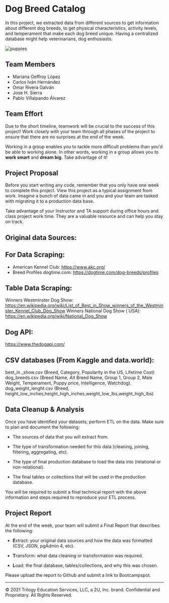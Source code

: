 # Dog Breed Catalog 


In this project, we extracted data from different sources to get information about different dog breeds, to get physical characteristics, activity levels, and temperament that make each dog breed unique. Having a centralized database might help veterinarians, dog enthusiasts.


![puppies](https://user-images.githubusercontent.com/80076539/121785148-20b94100-cb86-11eb-9e40-671d93426109.jpg)

## Team Members

* Mariana Geffroy López 
* Carlos Iván Hernández 
* Omar Rivera Galván
* Jose H. Sierra 
* Pablo Villalpando Álvarez


## Team Effort

Due to the short timeline, teamwork will be crucial to the success of this project! Work closely with your team through all phases of the project to ensure that there are no surprises at the end of the week.

Working in a group enables you to tackle more difficult problems than you'd be able to working alone. In other words, working in a group allows you to **work smart** and **dream big**. Take advantage of it!

## Project Proposal

Before you start writing any code, remember that you only have one week to complete this project. View this project as a typical assignment from work. Imagine a bunch of data came in and you and your team are tasked with migrating it to a production data base.

Take advantage of your Instructor and TA support during office hours and class project work time. They are a valuable resource and can help you stay on track.

## Original data Sources: 

## For Data Scraping:

* American Kennel Club: https://www.akc.org/
* Breed Profiles dogtime.com: https://dogtime.com/dog-breeds/profiles

## Table Data Scraping: 

Winners Westminster Dog Show: https://en.wikipedia.org/wiki/List_of_Best_in_Show_winners_of_the_Westminster_Kennel_Club_Dog_Show
Winners National Dog Show ( USA): 
https://en.wikipedia.org/wiki/National_Dog_Show

## Dog API: 

https://www.thedogapi.com/

## CSV databases (From Kaggle and data.world): 

best_in _show.csv (Breed, Category, Popularity in the US, Lifetime Cost)
dog_breeds.csv (Breed Name, Alt Breed Name, Group 1, Group 2, Male Weight, Temperament, Puppy price, Intelligence, Watchdog). 
dog_weight_lenght.csv (Breed, height_low_inches,height_high_inches,weight_low_lbs,weight_high_lbs)


## Data Cleanup & Analysis

Once you have identified your datasets, perform ETL on the data. Make sure to plan and document the following:

* The sources of data that you will extract from.

* The type of transformation needed for this data (cleaning, joining, filtering, aggregating, etc).

* The type of final production database to load the data into (relational or non-relational).

* The final tables or collections that will be used in the production database.

You will be required to submit a final technical report with the above information and steps required to reproduce your ETL process.

## Project Report

At the end of the week, your team will submit a Final Report that describes the following:

* **E**xtract: your original data sources and how the data was formatted (CSV, JSON, pgAdmin 4, etc).

* **T**ransform: what data cleaning or transformation was required.

* **L**oad: the final database, tables/collections, and why this was chosen.

Please upload the report to Github and submit a link to Bootcampspot.

- - -

© 2021 Trilogy Education Services, LLC, a 2U, Inc. brand. Confidential and Proprietary. All Rights Reserved.
